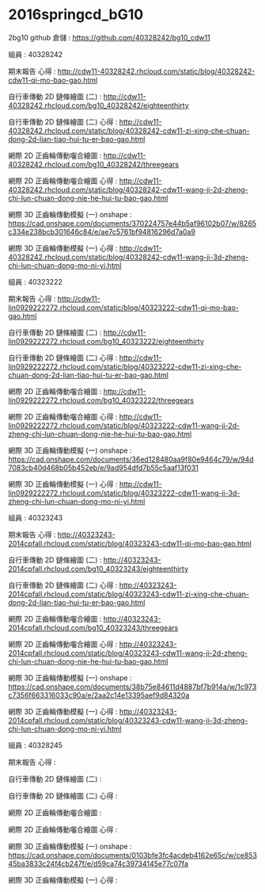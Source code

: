 # 2016springcd_bG10
2bg10 github 倉儲 : https://github.com/40328242/bg10_cdw11 

組員 : 40328242 

期末報告 心得 : http://cdw11-40328242.rhcloud.com/static/blog/40328242-cdw11-qi-mo-bao-gao.html 

自行車傳動 2D 鏈條繪圖 (二) : http://cdw11-40328242.rhcloud.com/bg10_40328242/eighteenthirty 

自行車傳動 2D 鏈條繪圖 (二) 心得 : http://cdw11-40328242.rhcloud.com/static/blog/40328242-cdw11-zi-xing-che-chuan-dong-2d-lian-tiao-hui-tu-er-bao-gao.html 

網際 2D 正齒輪傳動囓合繪圖 : http://cdw11-40328242.rhcloud.com/bg10_40328242/threegears 

網際 2D 正齒輪傳動囓合繪圖 心得 : http://cdw11-40328242.rhcloud.com/static/blog/40328242-cdw11-wang-ji-2d-zheng-chi-lun-chuan-dong-nie-he-hui-tu-bao-gao.html 

網際 3D 正齒輪傳動模擬 (一) onshape : https://cad.onshape.com/documents/370224757e44b5af96102b07/w/8265c334e238bcb301646c84/e/ae7c5761bf94816296d7a0a9 

網際 3D 正齒輪傳動模擬 (一) 心得 : http://cdw11-40328242.rhcloud.com/static/blog/40328242-cdw11-wang-ji-3d-zheng-chi-lun-chuan-dong-mo-ni-yi.html 




組員 : 40323222 

期末報告 心得 : http://cdw11-lin0929222272.rhcloud.com/static/blog/40323222-cdw11-qi-mo-bao-gao.html 

自行車傳動 2D 鏈條繪圖 (二) : http://cdw11-lin0929222272.rhcloud.com/bg10_40323222/eighteenthirty 

自行車傳動 2D 鏈條繪圖 (二) 心得 : http://cdw11-lin0929222272.rhcloud.com/static/blog/40323222-cdw11-zi-xing-che-chuan-dong-2d-lian-tiao-hui-tu-er-bao-gao.html 

網際 2D 正齒輪傳動囓合繪圖 : http://cdw11-lin0929222272.rhcloud.com/bg10_40323222/threegears 

網際 2D 正齒輪傳動囓合繪圖 心得 : http://cdw11-lin0929222272.rhcloud.com/static/blog/40323222-cdw11-wang-ji-2d-zheng-chi-lun-chuan-dong-nie-he-hui-tu-bao-gao.html 

網際 3D 正齒輪傳動模擬 (一) onshape : https://cad.onshape.com/documents/36ed128480aa9f80e9464c79/w/94d7083cb40d468b05b452eb/e/9ad954dfd7b55c5aaf13f031 

網際 3D 正齒輪傳動模擬 (一) 心得 : http://cdw11-lin0929222272.rhcloud.com/static/blog/40323222-cdw11-wang-ji-3d-zheng-chi-lun-chuan-dong-mo-ni-yi.html 




組員 : 40323243 

期末報告 心得 : http://40323243-2014cpfall.rhcloud.com/static/blog/40323243-cdw11-qi-mo-bao-gao.html 

自行車傳動 2D 鏈條繪圖 (二) : http://40323243-2014cpfall.rhcloud.com/bg10_40323243/eighteenthirty 

自行車傳動 2D 鏈條繪圖 (二) 心得 : http://40323243-2014cpfall.rhcloud.com/static/blog/40323243-cdw11-zi-xing-che-chuan-dong-2d-lian-tiao-hui-tu-er-bao-gao.html 

網際 2D 正齒輪傳動囓合繪圖 : http://40323243-2014cpfall.rhcloud.com/bg10_40323243/threegears 

網際 2D 正齒輪傳動囓合繪圖 心得 : http://40323243-2014cpfall.rhcloud.com/static/blog/40323243-cdw11-wang-ji-2d-zheng-chi-lun-chuan-dong-nie-he-hui-tu-bao-gao.html 

網際 3D 正齒輪傳動模擬 (一) onshape : https://cad.onshape.com/documents/38b75e84611d4887bf7b914a/w/1c973c7356f663316033c90a/e/2aa2c14e13395aef9d84320a 

網際 3D 正齒輪傳動模擬 (一) 心得 : http://40323243-2014cpfall.rhcloud.com/static/blog/40323243-cdw11-wang-ji-3d-zheng-chi-lun-chuan-dong-mo-ni-yi.html

組員 : 40328245 

期末報告 心得 :



自行車傳動 2D 鏈條繪圖 (二) :



自行車傳動 2D 鏈條繪圖 (二) 心得 :



網際 2D 正齒輪傳動囓合繪圖 :



網際 2D 正齒輪傳動囓合繪圖 心得 :



網際 3D 正齒輪傳動模擬 (一) onshape : https://cad.onshape.com/documents/0103bfe3fc4acdeb4162e65c/w/ce85345ba3833c24f4cb247f/e/d59ca74c39734145e77c07fa 

網際 3D 正齒輪傳動模擬 (一) 心得 :

